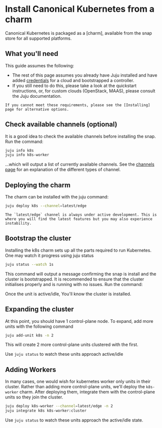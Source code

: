 # Install Canonical Kubernetes from a charm

Canonical Kubernetes is packaged as a [charm], available from the 
snap store for all supported platforms.

## What you'll need

This guide assumes the following:

- The rest of this page assumes you already have Juju installed and have added [credentials] for a cloud and bootstrapped a controller.
- If you still need to do this, please take a look at the quickstart instructions, or, for custom clouds (OpenStack, MAAS), please consult the Juju documentation.

```{note}
If you cannot meet these requirements, please see the [Installing] page for alternative options.
```

## Check available channels (optional)

It is a good idea to check the available channels before installing the snap. Run the command:

```bash
juju info k8s
juju info k8s-worker
```

...which will output a list of currently available channels. See the [channels
page] for an explanation of the different types of channel.

## Deploying the charm

The charm can be installed with the juju command:

```bash
juju deploy k8s --channel=latest/edge
```

```{note}
The `latest/edge` channel is always under active development. This is where you will find the latest features but you may also experience instability.
```

## Bootstrap the cluster

Installing the k8s charm sets up all the parts required to run Kubernetes. One may
watch it progress using juju status

```bash
juju status --watch 1s
```

This command will output a message confirming the snap is install and the
cluster is bootstrapped. It is recommended to ensure that the cluster initialises 
properly and is running with no issues. Run the command:

Once the unit is active/idle, You'll know the cluster is installed.

## Expanding the cluster

At this point, you should have 1 control-plane node.  To expand, add more units
with the following command

```bash
juju add-unit k8s -n 2
```

This will create 2 more control-plane units clustered with the first.

Use `juju status` to watch these units approach active/idle

## Adding Workers

In many cases, one would wish for kubernetes worker only units in their cluster. 
Rather than adding more control-plane units, we'll deploy the `k8s-worker` charm.
After deploying them, integrate them with the control-plane units so they join 
the cluster.

```bash
juju deploy k8s-worker --channel=latest/edge -n 2
juju integrate k8s k8s-worker:cluster
```

Use `juju status` to watch these units approach the active/idle state. 

<!-- LINKS -->

[Installing]: ./index
[channels page]: ../../explanation/channels
[credentials]:   https://juju.is/docs/juju/credentials